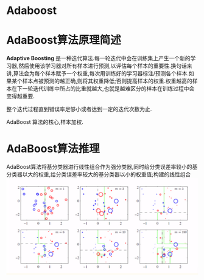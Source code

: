 # Adaboost

# AdaBoost算法原理简述

**Adaptive Boosting** 是一种迭代算法.每一轮迭代中会在训练集上产生一个新的学习器,然后使用该学习器对所有样本进行预测,以评估每个样本的重要性.换句话来讲,算法会为每个样本赋予一个权重,每次用训练好的学习器标注/预测各个样本.如果某个样本点被预测的越正确,则将其权重降低;否则提高样本的权重.权重越高的样本在下一轮迭代训练中所占的比重就越大,也就是越难区分的样本在训练过程中会变得越重要.

整个迭代过程直到错误率足够小或者达到一定的迭代次数为止.

AdaBoost 算法的核心,样本加权.


# AdaBoost算法推理

AdaBoost算法将基分类器进行线性组合作为强分类器,同时给分类误差率较小的基分类器以大的权重,给分类误差率较大的基分类器以小的权重值;构建的线性组合
![](https://raw.githubusercontent.com/Timehsw/gitnote-images/master/img/20190304154104.png)


